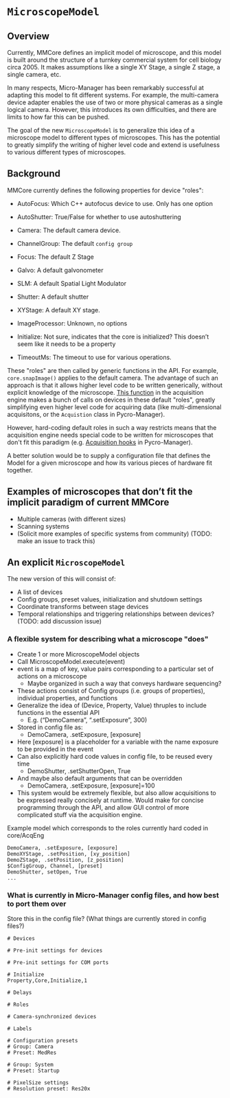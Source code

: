 # `MicroscopeModel`

## Overview

Currently, MMCore defines an implicit model of microscope, and this model is built around the structure of a turnkey commercial system for cell biology circa 2005. It makes assumptions like a single XY Stage, a single Z stage, a single camera, etc.

In many respects, Micro-Manager has been remarkably successful at adapting this model to fit different systems. For example, the multi-camera device adapter enables the use of two or more physical cameras as a single logical camera. However, this introduces its own difficulties, and there are limits to how far this can be pushed.

The goal of the new `MicroscopeModel` is to generalize this idea of a microscope model to different types of microscopes. This has the potential to greatly simplify the writing of higher level code and extend is usefulness to various different types of microscopes.


## Background
MMCore currently defines the following properties for device "roles":

* AutoFocus: Which C++ autofocus device to use. Only has one option
* AutoShutter: True/False for whether to use autoshuttering
* Camera: The default camera device.
* ChannelGroup: The default `config group` 
* Focus: The default Z Stage
* Galvo: A default galvonometer
* SLM: A default Spatial Light Modulator
* Shutter: A default shutter
* XYStage: A default XY stage.
* ImageProcessor: Unknown, no options

 * Initialize: Not sure, indicates that the core is initialized? This doesn’t seem like it needs to be a property
 * TimeoutMs: The timeout to use for various operations.

These "roles" are then called by generic functions in the API. For example, `core.snapImage()` applies to the default camera. The advantage of such an approach is that it allows higher level code to be written generically, without explicit knowledge of the microscope. [This function](https://github.com/micro-manager/AcqEngJ/blob/c2ef88e98b2baf4117d3422fca3a6a37204e1c6d/src/main/java/org/micromanager/acqj/internal/acqengj/Engine.java#L410) in the acquisition engine makes a bunch of calls on devices in these default "roles", greatly simplifying even higher level code for acquiring data (like multi-dimensional acquisitons, or the `Acquistion` class in Pycro-Manager).

However, hard-coding default roles in such a way restricts means that the acquisition engine needs special code to be written for microscopes that don't fit this paradigm (e.g. [Acquisition hooks](https://pycro-manager.readthedocs.io/en/latest/acq_hooks.html) in Pycro-Manager).

A better solution would be to supply a configuration file that defines the Model for a given microscope and how its various pieces of hardware fit together.


## Examples of microscopes that don’t fit the implicit paradigm of current MMCore
* Multiple cameras (with different sizes)
* Scanning systems
* (Solicit more examples of specific systems from community) (TODO: make an issue to track this)


## An explicit `MicroscopeModel`

The new version of this will consist of:

* A list of devices
* Config groups, preset values, initialization and shutdown settings
* Coordinate transforms between stage devices 
* Temporal relationships and triggering relationships between devices? (TODO: add discussion issue)


### A flexible system for describing what a microscope "does"


* Create 1 or more MicroscopeModel objects
* Call MicroscopeModel.execute(event)
* event is a map of key, value pairs corresponding to a particular set of actions on a microscope
  * Maybe organized in such a way that conveys hardware sequencing? 
* These actions consist of Config groups (i.e. groups of properties), individual properties, and functions 
* Generalize the idea of (Device, Property, Value) thruples to include functions in the essential API
  * E.g. (“DemoCamera”, “.setExposure”, 300)
* Stored in config file as: 
  * DemoCamera, .setExposure, [exposure]
* Here [exposure] is a placeholder for a variable with the name exposure to be provided in the event
* Can also explicitly hard code values in config file, to be reused every time
  * DemoShutter, .setShutterOpen, True
* And maybe also default arguments that can be overridden
  * DemoCamera, .setExposure, [exposure]=100
* This system would be extremely flexible, but also allow acquisitions to be expressed really concisely at runtime. Would make for concise programming through the API, and allow GUI control of more complicated stuff via the acquisition engine.

Example model which corresponds to the roles currently hard coded in core/AcqEng
```
DemoCamera, .setExposure, [exposure]
DemoXYStage, .setPosition, [xy_position] 
DemoZStage, .setPosition, [z_position]
$ConfigGroup, Channel, [preset]  
DemoShutter, setOpen, True
...
```



### What is currently in Micro-Manager config files, and how best to port them over

Store this in the config file? (What things are currently stored in config files?)

```
# Devices

# Pre-init settings for devices

# Pre-init settings for COM ports

# Initialize
Property,Core,Initialize,1

# Delays

# Roles

# Camera-synchronized devices

# Labels

# Configuration presets
# Group: Camera
# Preset: MedRes

# Group: System
# Preset: Startup

# PixelSize settings
# Resolution preset: Res20x
```







